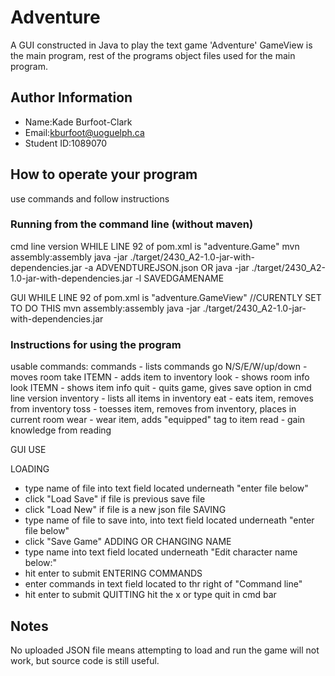 # Adventure
A GUI constructed in Java to play the text game 'Adventure'
GameView is the main program, rest of the programs object files used for the main program. 

## Author Information

* Name:Kade Burfoot-Clark
* Email:kburfoot@uoguelph.ca
* Student ID:1089070

## How to operate your program
use commands and follow instructions

### Running from the command line (without maven)
cmd line version
WHILE LINE 92 of pom.xml is "<mainClass>adventure.Game</mainClass>"
    mvn assembly:assembly
    java -jar ./target/2430_A2-1.0-jar-with-dependencies.jar -a ADVENDTUREJSON.json
    OR
    java -jar ./target/2430_A2-1.0-jar-with-dependencies.jar -l SAVEDGAMENAME

GUI
WHILE LINE 92 of pom.xml is "<mainClass>adventure.GameView</mainClass>"  //CURENTLY SET TO DO THIS
    mvn assembly:assembly
    java -jar ./target/2430_A2-1.0-jar-with-dependencies.jar 


### Instructions for using the program
usable commands:
commands - lists commands
go N/S/E/W/up/down - moves room
take ITEMN - adds item to inventory
look - shows room info
look ITEMN - shows item info
quit - quits game, gives save option in cmd line version
inventory - lists all items in inventory
eat - eats item, removes from inventory
toss - toesses item, removes from inventory, places in current room
wear - wear item, adds "equipped" tag to item
read - gain knowledge from reading

GUI USE

LOADING
- type name of file into text field located underneath "enter file below"
- click "Load Save" if file is previous save file
- click "Load New" if file is a new json file
SAVING
- type name of file to save into, into text field located underneath "enter file below"
- click "Save Game"
ADDING OR CHANGING NAME
- type name into text field located underneath "Edit character name below:"
- hit enter to submit
ENTERING COMMANDS
- enter commands in text field located to thr right of "Command line"
- hit enter to submit
QUITTING
hit the x or type quit in cmd bar



## Notes
No uploaded JSON file means attempting to load and run the game will not work, but source code is still useful.

